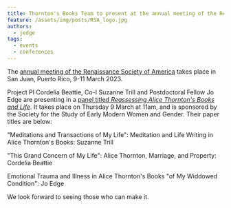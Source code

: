 ```yaml
---
title: Thornton's Books Team to present at the annual meeting of the Renaissance Society of America, Puerto Rico, March 2023
feature: /assets/img/posts/RSA_logo.jpg
authors:
  - jedge
tags:
  - events
  - conferences
---
```


The [annual meeting of the Renaissance Society of America](https://www.rsa.org/page/RSASanJuan2023) takes place in San Juan, Puerto Rico, 9-11 March 2023. 

Project PI Cordelia Beattie, Co-I Suzanne Trill and Postdoctoral Fellow Jo Edge are presenting in a [panel titled *Reassessing Alice Thornton's Books and Life*](https://rsa.confex.com/rsa/2023/meetingapp.cgi/Session/6418). It takes place on Thursday 9 March at 11am, and is sponsored by the Society for the Study of Early Modern Women and Gender. Their paper titles are below:

"Meditations and Transactions of My Life": Meditation and Life Writing in Alice Thornton's Books: Suzanne Trill

"This Grand Concern of My Life": Alice Thornton, Marriage, and Property: Cordelia Beattie

Emotional Trauma and Illness in Alice Thornton's Books "of My Widdowed Condition": Jo Edge

We look forward to seeing those who can make it.